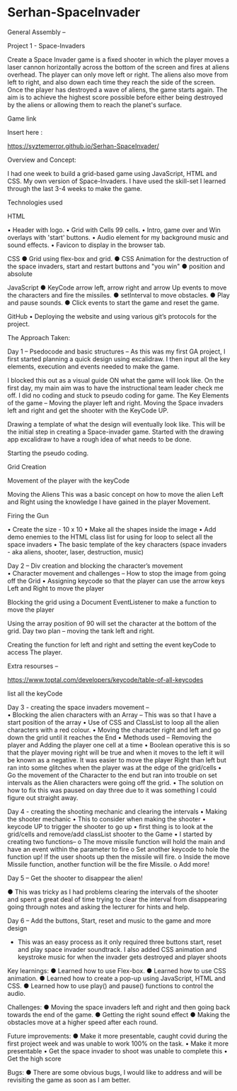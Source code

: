 # Serhan-SpaceInvader

General Assembly – 



Project 1 - Space-Invaders

Create a Space Invader game is a fixed shooter in which the player moves a laser cannon horizontally across the bottom of the screen and fires at aliens overhead. The player can only move left or right. The aliens also move from left to right, and also down each time they reach the side of the screen. Once the player has destroyed a wave of aliens, the game starts again. The aim is to achieve the highest score possible before either being destroyed by the aliens or allowing them to reach the planet's surface.

Game link

Insert here : 

https://syztemerror.github.io/Serhan-SpaceInvader/

Overview and Concept:

I had one week to build a grid-based game using JavaScript, HTML and CSS. My own
version of Space-Invaders. I have used the skill-set I learned through the last 3-4 weeks to make the game.

Technologies used

HTML 

•    Header with logo.
•    Grid with Cells 99 cells.
•    Intro, game over and Win overlays with 'start' buttons.
•    Audio element for my background music and sound effects.
•    Favicon to display in the browser tab.





CSS
● Grid using flex-box and grid.
● CSS Animation for the destruction of the space invaders, start and restart buttons and "you win"
● position and absolute

JavaScript
● KeyCode arrow left, arrow right and arrow Up events to move the characters and fire the missiles.
● setInterval to move obstacles.
● Play and pause sounds.
● Click events to start the game and reset the game.

GitHub
•    Deploying the website and using various git’s protocols for the project.

The Approach Taken: 

Day 1 – Psedocode and basic structures 
– As this was my first GA project, I first started planning a quick design using excalidraw. I then input all the key elements, execution and events needed to make the game. 

 

I blocked this out as a visual guide ON what the game will look like. On the first day, my main aim was to have the instructional team leader check me off. I did no coding and stuck to pseudo coding for game. The Key Elements of the game – Moving the player left and right. Moving the Space invaders left and right and get the shooter with the KeyCode UP. 
 

Drawing a template of what the design will eventually look like. This will be the initial step in creating a Space-invader game. Started with the drawing app excalidraw to have a rough idea of what needs to be done. 

Starting the pseudo coding. 

 
Grid Creation 
 

Movement of the player with the keyCode

 


Moving the Aliens 
This was a basic concept on how to move the alien Left and Right using the knowledge I have gained in the player Movement. 




Firing the Gun 

 




•    Create the size - 10 x 10 
•    Make all the shapes inside the image 
•    Add demo enemies to the HTML class list for using for loop to select all the space invaders 
•    The basic template of the key characters (space invaders - aka aliens, shooter, laser, destruction, music)


Day 2 – Div creation and blocking the character’s movement     
•    Character movement and challenges – How to stop the image from going off the Grid 
•    Assigning keycode so that the player can use the arrow keys Left and Right to move the player 

Blocking the grid using a Document EventListener to make a function to move the player 

 






 

Using the array position of 90 will set the character at the bottom of the grid.
Day two plan – moving the tank left and right. 

Creating the function for left and right and setting the event keyCode to access
The player. 

Extra resourses – 

https://www.toptal.com/developers/keycode/table-of-all-keycodes

list all the keyCode 


    

Day 3 - creating the space invaders movement –     
•    Blocking the alien characters with an Array – This was so that I have a start position of the array 
•    Use of CSS and ClassList to loop all the alien characters with a red colour.
•    Moving the character right and left and go down the grid until it reaches the End
•    Methods used – Removing the player and Adding the player one cell at a time 
•    Boolean operative this is so that the player moving right will be true and when it moves to the left it will be known as a negative. It was easier to move the player Right than left but ran into some glitches when the player was at the edge of the grid/cells
•    Go the movement of the Character to the end but ran into trouble on set intervals as the Alien characters were going off the grid. 
•    The solution on how to fix this was paused on day three due to it was something I could figure out straight away. 



Day 4 - creating the shooting mechanic and clearing the intervals
•    Making the shooter mechanic
•    This to consider when making the shooter
•    keycode UP to trigger the shooter to go up 
•    first thing is to look at the grid/cells and remove/add classList shooter to the Game 
•    I started by creating two functions–
o    The move missile function will hold the main and have an event within the parameter to fire
o    Set another keycode to hole the function up! If the user shoots up then the missile will fire.
o    Inside the move Missile function, another function will be the fire Missile. 
o    Add more! 





Day 5 – Get the shooter to disappear the alien! 

● This was tricky as I had problems clearing the intervals of the shooter and spent a great deal of time trying to clear the interval from disappearing going through notes and asking the lecturer for hints and help.
 

Day 6 – Add the buttons, Start, reset and music to the game and more design 
        
-    This was an easy process as it only required three buttons start, reset and play space invader soundtrack. I also added CSS animation and keystroke music for when the invader gets destroyed and player shoots  











Key learnings:
● Learned how to use Flex-box.
● Learned how to use CSS animation.
● Learned how to create a pop-up using JavaScript, HTML and CSS.
● Learned how to use play() and pause() functions to control the audio.

Challenges:
● Moving the space invaders left and right and then going back towards the end of the game.
● Getting the right sound effect 
● Making the obstacles move at a higher speed after each round.

Future improvements:
● Make it more presentable, caught covid during the first project week and was unable to work 100% on the task. 
•    Make it more presentable
•    Get the space invader to shoot was unable to complete this
•    Get the high score 

Bugs:
● There are some obvious bugs, I would like to address and will be revisiting the game as soon as I am better. 


